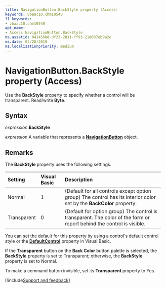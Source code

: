 ```yaml
---
title: NavigationButton.BackStyle property (Access)
keywords: vbaac10.chm10540
f1_keywords:
- vbaac10.chm10540
api_name:
- Access.NavigationButton.BackStyle
ms.assetid: 941456b8-df23-2811-ff93-21d007eb9a2e
ms.date: 02/28/2019
ms.localizationpriority: medium
---
```



# NavigationButton.BackStyle property (Access)

Use the **BackStyle** property to specify whether a control will be transparent. Read/write **Byte**.


## Syntax

_expression_.**BackStyle**

_expression_ A variable that represents a **[NavigationButton](Access.NavigationButton.md)** object.


## Remarks

The **BackStyle** property uses the following settings.

|Setting|Visual Basic|Description|
|:-----|:-----|:-----|
|Normal|1|(Default for all controls except option group) The control has its interior color set by the **BackColor** property.|
|Transparent|0|(Default for option group) The control is transparent. The color of the form or report behind the control is visible.|

You can set the default for this property by using a control's default control style or the **[DefaultControl](access.form.defaultcontrol.md)** property in Visual Basic.

If the **Transparent** button on the **Back Color** button palette is selected, the **BackStyle** property is set to Transparent; otherwise, the **BackStyle** property is set to Normal.

To make a command button invisible, set its **Transparent** property to Yes.



[!include[Support and feedback](~/includes/feedback-boilerplate.md)]